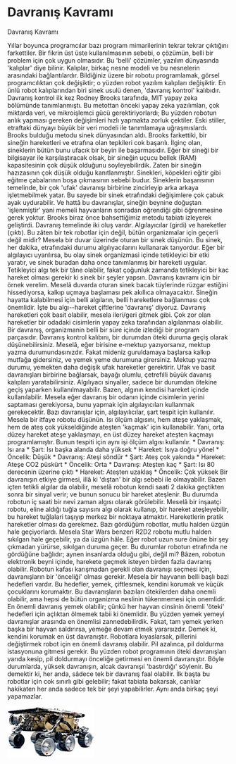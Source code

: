 # Davranış Kavramı




Davranış Kavramı



 Yıllar boyunca programcılar bazı program mimarilerinin tekrar tekrar çıktığını farkettiler. Bir fikrin üst üste kullanılmasının sebebi, o çözümün, belli bir problem için çok uygun olmasıdır. Bu 'belli' çözümler, yazılım dünyasında 'kalıplar' diye bilinir. Kalıplar, birkaç nesne modeli ve bu nesnelerin arasındaki bağlantılardır. Bildiğiniz üzere bir robotu programlamak, görsel programcılıktan çok değişiktir; o yüzden robot yazılım kalıpları değişiktir. En ünlü robot kalıplarından biri sinek usulü denen, 'davranış kontrol' kalıbıdır.               Davranış kontrol ilk kez Rodney Brooks tarafında, MIT yapay zeka bölümünde tanımlanmıştı. Bu metottan önceki yapay zeka yazılımları, çok miktarda veri, ve mikroişlemci gücü gerektiriyorlardı; Bu yüzden robotun anlık yapması gereken değişimleri hızlı yapmakta zorluk çektiler. Eski stiller, etraftaki dünyayı büyük bir veri modeli ile tanımlamaya uğraşmıslardı. Brooks bulduğu metodu sinek dünyasından aldı. Brooks farkettiki, bir sineğin hareketleri ve etrafına olan tepkileri cok başarılı. İlginç olan, sineklerin bütün bunu ufacık bir beyin ile başarmasıdır. Eğer bir sineği bir bilgisayar ile karşılaştıracak olsak, bir sineğin uçucu bellek (RAM) kapasitesinin çok düşük olduğunu soyleyebilirdik.                           Zaten bir sineğin hazızasının çok düşük olduğu kanıtlanmıştır. Sinekleri, köpekleri eğitir gibi eğitme çabalarının boşa çıkmasının sebebi budur. Sineklerin başarısının temelinde, bir çok 'ufak' davranışı birbirine zincirleyip arka arkaya işletmebilmek yatar. Bu sayede bir sinek etrafındaki değişimlere çok çabuk ayak uydurabilir. Ve hattâ bu davranışlar, sineğin beynine doğuştan 'işlenmiştir' yani memeli hayvanların sonradan oğrendiği gibi öğrenmesine gerek yoktur. Brooks biraz önce bahsettiğimiz metodu tabiatı izleyerek geliştirdi.               Davranış temelinde iki oluş vardır. Algılayıcılar (girdi) ve hareketler (çıktı). Bu zâten bir tek robotlar için değil, bütün organizmalar için geçerli değil midir? Mesela bir duvar üzerinde oturan bir sinek düşünün. Bu sinek, her dakika, etrafındaki durumu algılıyacılarını kullanarak tarıyordur. Eğer bir algılayıcı uyarılırsa, bu olay sinek organizmasi içinde tetikleyici bir etki yaratır, ve sinek buradan daha once tanımlanmış bir hareketi uygular. Tetikleyici algı tek bir tâne olabilir, fakat çoğunluk zamanda tetikleyici bir kac hareket olması gerekir ki sinek bir şeyler yapsın.                Davranış kavramı için bir örnek verelim. Meselâ duvarda oturan sinek bacak tüylerinde rüzgar estiğini hissediyorsa, kalkıp uçmaya başlaması pek akıllıca olmayacaktır. Sineğin hayatta kalabilmesi için belli algıların, belli hareketlere bağlanması çok önemlidir. İşte bu algı--hareket çiftlerine 'davranış' diyoruz.              Davranış hareketleri çok basit olabilir, mesela ileri/geri gitmek gibi. Çok zor olan hareketler bir odadaki cisimlerin yapay zeka tarafından algılanması olabilir. Bir davranış, organizmanin belli bir süre içinde izlediği bir program parçasıdır. Davranış kontrol kalıbını, bir durumdan öteki duruma geçiş olarak düşünebilirsiniz. Meselâ, eğer birisine e-mektup yazıyorsanız, mektup yazma durumundasınızdır. Fakat mideniz guruldamaya başlarsa kalkıp mutfağa gidersiniz, ve yemek yeme durumuna girersiniz. Mektup yazma durumu, yemekten daha değişik ufak hareketler gerektirir. Ufak ve basit davranışları birbirine bağlarsak, bayağı olumlu, çetrefılli büyük davanış kalıpları yaratabilirsiniz.              Algılıyacı sinyaller, sadece bir durumdan ötekine geçiş yaparken kullanılmayabilir. Bazen, algının kendisi hareket içinde kullanılabilir. Mesela eğer davranış bir odanın içinde cisimlerin yerini saptaması gerekiyorsa, bunu yapmak için algılayıcıları kullanmak gerekecektir. Bazı davranışlar için, algılayılıcılar, şart tespit için kullanılır. Mesela bir itfaye robotu düşünün. Isı ölçüm algısını, hem ateşe yaklaşmak, hem de ateş çok yükseldiğinde ateşten 'kaçmak' için kullanabilir. Yani, orta düzey hareket ateşe yaklaşmayı, en üst düzey hareket ateşten kaçmayı programlamıştır. Bunun tespiti için aynı işi ölçüm algısı kullanılır.              * Davranış: Isı ara   * Şart: Isı başka alanda daha yüksek   * Hareket: Isıya doğru yönel   * Öncelik: Düşük             * Davranış: Ateşi söndür   * Şart: Ateş çok yakında   * Hareket: Ateşe CO2 püskürt   * Öncelik: Orta             * Davranış: Ateşten kaç   * Şart: Isı 80 derecenin üzerine çıktı   * Hareket: Ateşten uzaklaş   * Öncelik: Çok yüksek             Bir davranışın etkiye girmesi, illâ ki 'dıştan' bir algı sebebi ile olmayabilir. Bazen içten tetikli algılar da olabilir, meselâ robotun kendi saati 2 dakika geçtikten sonra bir sinyal verir; ve bunun sonucu bir hareket ateşlenir. Bu durumda robotun iç saati bir nevi zaman algısı olarak görülebilir. Meselâ bir inşaatçi robotu, eline aldığı tuğla sayısını algı olarak kullanıp, bir hareket ateşleyebilir, bu hareket tuğlalari taşıyıp merkez bir noktaya atmaktır.              Hareketlerin pratik hareketler olması da gerekmez. Bazı gördüğüm robotlar, mutlu halden üzgün hale geçiyorlardı. Mesela Star Wars benzeri R2D2 robotu mutlu halden sıkılgan hale geçebilir, ya da üzgün hâle. Eğer robot uzun sure önüne bir şey çıkmadan yürürse, sıkılgan duruma geçer. Bu durumlar robotun etrafında ne gördüğüne bağlıdır; aynen insanlarda olduğu gibi, değil mi?              Bâzen, robotun elektronik beyni içinde, harekete geçmek isteyen birden fazla davranış olabilir. Robotun kafası karışmadan gerekli olan davranışı seçmesi için, davranışların bir 'önceliği' olması gerekir.               Mesela bir hayvanın belli başlı bazi hedefleri vardır. Bu hedefler, yemek, çiftlesmek, kendini korumak ve küçük çocuklarını korumaktır. Bu davranışların bazıları ötekilerden daha onemli olabilir, ama hepsi de bütün organizma neslinin tükenmemesi için onemlidir. En önemli davranış yemek olabilir; çünkü her hayvan cinsinin önemli 'öteki' hedefleri için açlıktan ölmemek tabii ki önemlidir. Bu yüzden yemek yemeyi davranışlar arasında en önemlisi zannedebilirdik. Fakat, tam yemek yerken başka bir hayvan saldırırsa, yemeğe devam etmek yararsızdır. Demek ki, kendini korumak en üst davranıştır. Robotlara kıyaslarsak, pillerini değiştirmek robot için en önemli davranış olabilir. Pil azalınca, pil doldurma istasyonuna gitmesi gerekir. Bu yüzden robot programının öteki davranışları yarıda kesip, pil doldurmayı önceliğe getirmesi en önemli davranıştır. Böyle durumlarda, yüksek davranışın, alcak davranışıi 'bastırdığı' söylenir.               Bu demektir ki, her anda, sâdece tek bir davranış faal olabilir. İlk başta bu robotlar için cok sınırlı gibi gelebilir; fakat tabiata bakarsak, canlılar hakikaten her anda sadece tek bir şeyi yapabilirler. Aynı anda birkaç şeyi yapamazlar.




![](robot1.jpg)
